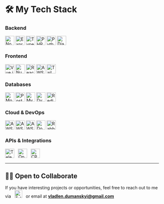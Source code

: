 # 🛠 My Tech Stack

### Backend

<p align="left">

  <img height="30" src="https://img.shields.io/badge/Node.js-207f34?style=for-the-badge&logo=node.js&logoColor=white" alt="Node.js" />
  <img height="30" src="https://img.shields.io/badge/Express-0e9c2c?style=for-the-badge&logo=express&logoColor=white" alt="Express" />
  <img height="30" src="https://img.shields.io/badge/TypeScript-007ACC?style=for-the-badge&logo=typescript&logoColor=white" alt="TypeScript" />
  <img height="30" src="https://img.shields.io/badge/PHP-777BB4?style=for-the-badge&logo=php&logoColor=white" alt="PHP" />
  <img height="30" src="https://img.shields.io/badge/Python-3776AB?style=for-the-badge&logo=python&logoColor=white" alt="Python" />
  <img height="30" src="https://img.shields.io/badge/Django-092E20?style=for-the-badge&logo=django&logoColor=white" alt="Django" />
</p>

### Frontend
<p align="left">
  <img height="30" src="https://img.shields.io/badge/Vue.js-4FC08D?style=for-the-badge&logo=vue.js&logoColor=white" alt="Vue.js" />
  <img height="30" src="https://img.shields.io/badge/Nuxt.js-00C58E?style=for-the-badge&logo=nuxt.js&logoColor=white" alt="Nuxt.js" />
  <img height="30" src="https://img.shields.io/badge/React-02b2c3?style=for-the-badge&logo=react&logoColor=white" alt="React" />
  <img height="30" src="https://img.shields.io/badge/AWS%20Amplify-FF9900?style=for-the-badge&logo=aws-amplify&logoColor=white" alt="AWS Amplify" />
  <img height="30" src="https://img.shields.io/badge/Tailwind_CSS-10a79f?style=for-the-badge&logo=tailwind-css&logoColor=white" alt="TailwindCSS" />
</p>

### Databases
<p align="left">
  <img height="30" src="https://img.shields.io/badge/MongoDB-47A248?style=for-the-badge&logo=mongodb&logoColor=white" alt="MongoDB" />
  <img height="30" src="https://img.shields.io/badge/PostgreSQL-336791?style=for-the-badge&logo=postgresql&logoColor=white" alt="PostgreSQL" />
  <img height="30" src="https://img.shields.io/badge/MySQL-4479A1?style=for-the-badge&logo=mysql&logoColor=white" alt="MySQL" />
  <img height="30" src="https://img.shields.io/badge/DynamoDB-4053D6?style=for-the-badge&logo=amazon-dynamodb&logoColor=white" alt="DynamoDB" />
  <img height="30" src="https://img.shields.io/badge/Redis-DC382D?style=for-the-badge&logo=redis&logoColor=white" alt="Redis" />
</p>

### Cloud & DevOps
<p align="left">
  <img height="30" src="https://img.shields.io/badge/AWS-232F3E?style=for-the-badge&logo=amazon-aws&logoColor=white" alt="AWS" />
  <img height="30" src="https://img.shields.io/badge/AWS%20API%20Gateway-FF4F8B?style=for-the-badge&logo=amazon-api-gateway&logoColor=white" alt="AWS API Gateway" />
  <img height="30" src="https://img.shields.io/badge/AWS%20Lambda-FF9900?style=for-the-badge&logo=aws-lambda&logoColor=white" alt="AWS Lambda" />
  <img height="30" src="https://img.shields.io/badge/Docker-2496ED?style=for-the-badge&logo=docker&logoColor=white" alt="Docker" />
  <img height="30" src="https://img.shields.io/badge/RabbitMQ-FF6600?style=for-the-badge&logo=rabbitmq&logoColor=white" alt="RabbitMQ" />
</p>

### APIs & Integrations
<p align="left">
  <img height="30" src="https://img.shields.io/badge/Telegram%20API-2CA5E0?style=for-the-badge&logo=telegram&logoColor=white" alt="Telegram API" />&nbsp;&nbsp;
  <img height="30" src="https://img.shields.io/badge/OpenAI%20API-412991?style=for-the-badge&logo=openai&logoColor=white" alt="OpenAI API" />&nbsp;&nbsp;
  <img height="30" src="https://img.shields.io/badge/CRM-FF9900?style=for-the-badge&logo=crm&logoColor=white" alt="CRM" />
</p>

---

## 🧑‍💻 Open to Collaborate
If you have interesting projects or opportunities, feel free to reach out to me via &nbsp;
<a target="_blank" href="https://t.me/SoVladlen13"><span><img src="https://upload.wikimedia.org/wikipedia/commons/8/82/Telegram_logo.svg" alt="Telegram" width="25" height="25" /></span></a> &nbsp;
or email at **vladlen.dumanskyi@gmail.com**
